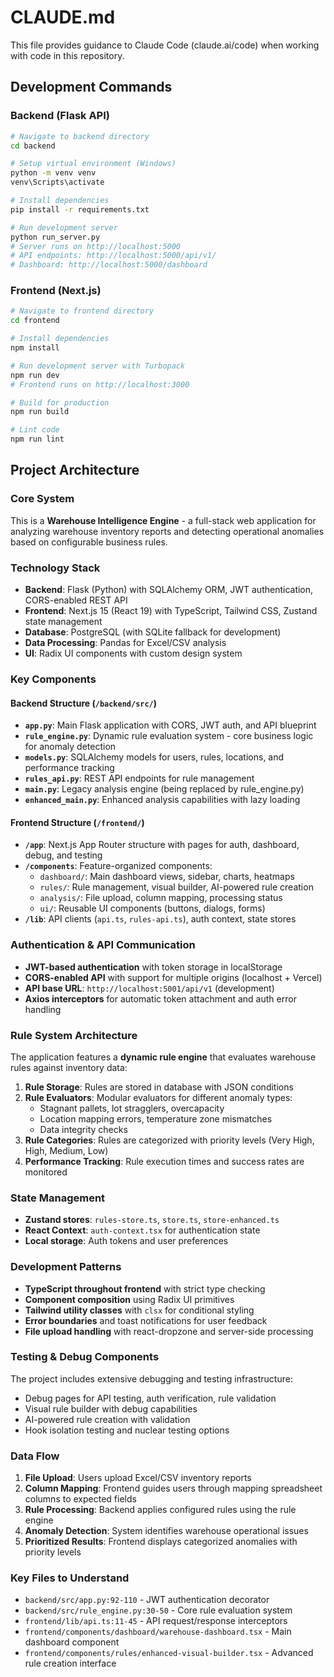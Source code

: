 # CLAUDE.md

This file provides guidance to Claude Code (claude.ai/code) when working with code in this repository.

## Development Commands

### Backend (Flask API)
```bash
# Navigate to backend directory
cd backend

# Setup virtual environment (Windows)
python -m venv venv
venv\Scripts\activate

# Install dependencies
pip install -r requirements.txt

# Run development server
python run_server.py
# Server runs on http://localhost:5000
# API endpoints: http://localhost:5000/api/v1/
# Dashboard: http://localhost:5000/dashboard
```

### Frontend (Next.js)
```bash
# Navigate to frontend directory
cd frontend

# Install dependencies
npm install

# Run development server with Turbopack
npm run dev
# Frontend runs on http://localhost:3000

# Build for production
npm run build

# Lint code
npm run lint
```

## Project Architecture

### Core System
This is a **Warehouse Intelligence Engine** - a full-stack web application for analyzing warehouse inventory reports and detecting operational anomalies based on configurable business rules.

### Technology Stack
- **Backend**: Flask (Python) with SQLAlchemy ORM, JWT authentication, CORS-enabled REST API
- **Frontend**: Next.js 15 (React 19) with TypeScript, Tailwind CSS, Zustand state management
- **Database**: PostgreSQL (with SQLite fallback for development)
- **Data Processing**: Pandas for Excel/CSV analysis
- **UI**: Radix UI components with custom design system

### Key Components

#### Backend Structure (`/backend/src/`)
- **`app.py`**: Main Flask application with CORS, JWT auth, and API blueprint
- **`rule_engine.py`**: Dynamic rule evaluation system - core business logic for anomaly detection
- **`models.py`**: SQLAlchemy models for users, rules, locations, and performance tracking
- **`rules_api.py`**: REST API endpoints for rule management
- **`main.py`**: Legacy analysis engine (being replaced by rule_engine.py)
- **`enhanced_main.py`**: Enhanced analysis capabilities with lazy loading

#### Frontend Structure (`/frontend/`)
- **`/app`**: Next.js App Router structure with pages for auth, dashboard, debug, and testing
- **`/components`**: Feature-organized components:
  - `dashboard/`: Main dashboard views, sidebar, charts, heatmaps
  - `rules/`: Rule management, visual builder, AI-powered rule creation
  - `analysis/`: File upload, column mapping, processing status
  - `ui/`: Reusable UI components (buttons, dialogs, forms)
- **`/lib`**: API clients (`api.ts`, `rules-api.ts`), auth context, state stores

### Authentication & API Communication
- **JWT-based authentication** with token storage in localStorage
- **CORS-enabled API** with support for multiple origins (localhost + Vercel)
- **API base URL**: `http://localhost:5001/api/v1` (development)
- **Axios interceptors** for automatic token attachment and auth error handling

### Rule System Architecture
The application features a **dynamic rule engine** that evaluates warehouse rules against inventory data:

1. **Rule Storage**: Rules are stored in database with JSON conditions
2. **Rule Evaluators**: Modular evaluators for different anomaly types:
   - Stagnant pallets, lot stragglers, overcapacity
   - Location mapping errors, temperature zone mismatches
   - Data integrity checks
3. **Rule Categories**: Rules are categorized with priority levels (Very High, High, Medium, Low)
4. **Performance Tracking**: Rule execution times and success rates are monitored

### State Management
- **Zustand stores**: `rules-store.ts`, `store.ts`, `store-enhanced.ts`
- **React Context**: `auth-context.tsx` for authentication state
- **Local storage**: Auth tokens and user preferences

### Development Patterns
- **TypeScript throughout frontend** with strict type checking
- **Component composition** using Radix UI primitives
- **Tailwind utility classes** with `clsx` for conditional styling
- **Error boundaries** and toast notifications for user feedback
- **File upload handling** with react-dropzone and server-side processing

### Testing & Debug Components
The project includes extensive debugging and testing infrastructure:
- Debug pages for API testing, auth verification, rule validation
- Visual rule builder with debug capabilities
- AI-powered rule creation with validation
- Hook isolation testing and nuclear testing options

### Data Flow
1. **File Upload**: Users upload Excel/CSV inventory reports
2. **Column Mapping**: Frontend guides users through mapping spreadsheet columns to expected fields
3. **Rule Processing**: Backend applies configured rules using the rule engine
4. **Anomaly Detection**: System identifies warehouse operational issues
5. **Prioritized Results**: Frontend displays categorized anomalies with priority levels

### Key Files to Understand
- `backend/src/app.py:92-110` - JWT authentication decorator
- `backend/src/rule_engine.py:30-50` - Core rule evaluation system
- `frontend/lib/api.ts:11-45` - API request/response interceptors
- `frontend/components/dashboard/warehouse-dashboard.tsx` - Main dashboard component
- `frontend/components/rules/enhanced-visual-builder.tsx` - Advanced rule creation interface